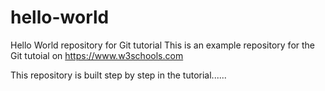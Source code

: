 # hello-world
Hello World repository for Git tutorial
This is an example repository for the Git tutoial on https://www.w3schools.com

This repository is built step by step in the tutorial......
